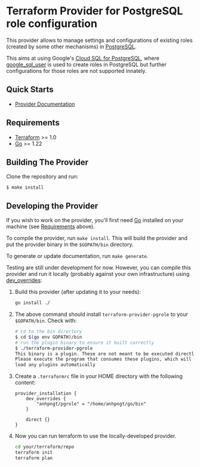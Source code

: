 # Terraform Provider for PostgreSQL role configuration

This provider allows to manage settings and configurations of existing roles (created by some other mechanisms) in [PostgreSQL](https://www.postgresql.org/).

This aims at using Google's [Cloud SQL for PostgreSQL](https://cloud.google.com/sql/docs/postgres), where [google_sql_user](https://registry.terraform.io/providers/hashicorp/google/latest/docs/resources/sql_user) is used to create roles in PostgreSQL but further configurations for those roles are not supported innately.

## Quick Starts

* [Provider Documentation](https://registry.terraform.io/providers/anhpngt/pgrole/latest/docs)

## Requirements

- [Terraform](https://developer.hashicorp.com/terraform/downloads) >= 1.0
- [Go](https://golang.org/doc/install) >= 1.22

## Building The Provider

Clone the repository and run:

```shell
$ make install
```

## Developing the Provider

If you wish to work on the provider, you'll first need [Go](http://www.golang.org) installed on your machine (see [Requirements](#requirements) above).

To compile the provider, run `make install`. This will build the provider and put the provider binary in the `$GOPATH/bin` directory.

To generate or update documentation, run `make generate`.

Testing are still under development for now. However, you can compile this provider
and run it locally (probably against your own infrastructure) using [dev_overrides](https://developer.hashicorp.com/terraform/cli/config/config-file#development-overrides-for-provider-developers):

1. Build this provider (after updating it to your needs):

    ```sh
    go install ./
    ```

2. The above command should install `terraform-provider-pgrole` to your `$GOPATH/bin`. Check with:

    ```sh
    # cd to the bin directory
    $ cd $(go env GOPATH)/bin
    # run the plugin binary to ensure it built correctly
    $ ./terraform-provider-pgrole
    This binary is a plugin. These are not meant to be executed directly.
    Please execute the program that consumes these plugins, which will
    load any plugins automatically
    ```

3. Create a `.terraformrc` file in your HOME directory with the following content:

    ```
    provider_installation {
        dev_overrides {
            "anhpngt/pgrole" = "/home/anhpngt/go/bin"
        }

        direct {}
    }
    ```

4. Now you can run terraform to use the locally-developed provider.

    ```sh
    cd your/terraform/repo
    terraform init
    terraform plan
    ```
